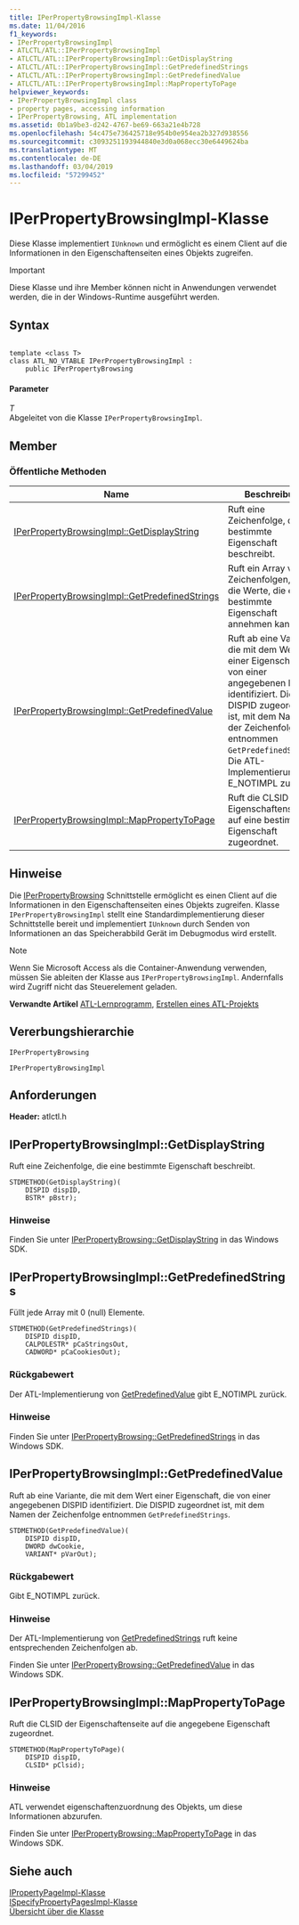 ```yaml
---
title: IPerPropertyBrowsingImpl-Klasse
ms.date: 11/04/2016
f1_keywords:
- IPerPropertyBrowsingImpl
- ATLCTL/ATL::IPerPropertyBrowsingImpl
- ATLCTL/ATL::IPerPropertyBrowsingImpl::GetDisplayString
- ATLCTL/ATL::IPerPropertyBrowsingImpl::GetPredefinedStrings
- ATLCTL/ATL::IPerPropertyBrowsingImpl::GetPredefinedValue
- ATLCTL/ATL::IPerPropertyBrowsingImpl::MapPropertyToPage
helpviewer_keywords:
- IPerPropertyBrowsingImpl class
- property pages, accessing information
- IPerPropertyBrowsing, ATL implementation
ms.assetid: 0b1a9be3-d242-4767-be69-663a21e4b728
ms.openlocfilehash: 54c475e736425718e954b0e954ea2b327d938556
ms.sourcegitcommit: c3093251193944840e3d0a068ecc30e6449624ba
ms.translationtype: MT
ms.contentlocale: de-DE
ms.lasthandoff: 03/04/2019
ms.locfileid: "57299452"
---
```

# <a name="iperpropertybrowsingimpl-class"></a>IPerPropertyBrowsingImpl-Klasse

Diese Klasse implementiert `IUnknown` und ermöglicht es einem Client auf die Informationen in den Eigenschaftenseiten eines Objekts zugreifen.

> [!IMPORTANT]
>  Diese Klasse und ihre Member können nicht in Anwendungen verwendet werden, die in der Windows-Runtime ausgeführt werden.

## <a name="syntax"></a>Syntax

```

template <class T>
class ATL_NO_VTABLE IPerPropertyBrowsingImpl :
    public IPerPropertyBrowsing
```

#### <a name="parameters"></a>Parameter

*T*<br/>
Abgeleitet von die Klasse `IPerPropertyBrowsingImpl`.

## <a name="members"></a>Member

### <a name="public-methods"></a>Öffentliche Methoden

|Name|Beschreibung|
|----------|-----------------|
|[IPerPropertyBrowsingImpl::GetDisplayString](#getdisplaystring)|Ruft eine Zeichenfolge, die eine bestimmte Eigenschaft beschreibt.|
|[IPerPropertyBrowsingImpl::GetPredefinedStrings](#getpredefinedstrings)|Ruft ein Array von Zeichenfolgen, die für die Werte, die eine bestimmte Eigenschaft annehmen kann.|
|[IPerPropertyBrowsingImpl::GetPredefinedValue](#getpredefinedvalue)|Ruft ab eine Variante, die mit dem Wert einer Eigenschaft, die von einer angegebenen DISPID identifiziert. Die DISPID zugeordnet ist, mit dem Namen der Zeichenfolge entnommen `GetPredefinedStrings`. Die ATL-Implementierung gibt E_NOTIMPL zurück.|
|[IPerPropertyBrowsingImpl::MapPropertyToPage](#mappropertytopage)|Ruft die CLSID der Eigenschaftenseite auf eine bestimmte Eigenschaft zugeordnet.|

## <a name="remarks"></a>Hinweise

Die [IPerPropertyBrowsing](/windows/desktop/api/ocidl/nn-ocidl-iperpropertybrowsing) Schnittstelle ermöglicht es einen Client auf die Informationen in den Eigenschaftenseiten eines Objekts zugreifen. Klasse `IPerPropertyBrowsingImpl` stellt eine Standardimplementierung dieser Schnittstelle bereit und implementiert `IUnknown` durch Senden von Informationen an das Speicherabbild Gerät im Debugmodus wird erstellt.

> [!NOTE]
>  Wenn Sie Microsoft Access als die Container-Anwendung verwenden, müssen Sie ableiten der Klasse aus `IPerPropertyBrowsingImpl`. Andernfalls wird Zugriff nicht das Steuerelement geladen.

**Verwandte Artikel** [ATL-Lernprogramm](../../atl/active-template-library-atl-tutorial.md), [Erstellen eines ATL-Projekts](../../atl/reference/creating-an-atl-project.md)

## <a name="inheritance-hierarchy"></a>Vererbungshierarchie

`IPerPropertyBrowsing`

`IPerPropertyBrowsingImpl`

## <a name="requirements"></a>Anforderungen

**Header:** atlctl.h

##  <a name="getdisplaystring"></a>  IPerPropertyBrowsingImpl::GetDisplayString

Ruft eine Zeichenfolge, die eine bestimmte Eigenschaft beschreibt.

```
STDMETHOD(GetDisplayString)(
    DISPID dispID,
    BSTR* pBstr);
```

### <a name="remarks"></a>Hinweise

Finden Sie unter [IPerPropertyBrowsing::GetDisplayString](/windows/desktop/api/ocidl/nf-ocidl-iperpropertybrowsing-getdisplaystring) in das Windows SDK.

##  <a name="getpredefinedstrings"></a>  IPerPropertyBrowsingImpl::GetPredefinedStrings

Füllt jede Array mit 0 (null) Elemente.

```
STDMETHOD(GetPredefinedStrings)(
    DISPID dispID,
    CALPOLESTR* pCaStringsOut,
    CADWORD* pCaCookiesOut);
```

### <a name="return-value"></a>Rückgabewert

Der ATL-Implementierung von [GetPredefinedValue](#getpredefinedvalue) gibt E_NOTIMPL zurück.

### <a name="remarks"></a>Hinweise

Finden Sie unter [IPerPropertyBrowsing::GetPredefinedStrings](/windows/desktop/api/ocidl/nf-ocidl-iperpropertybrowsing-getpredefinedstrings) in das Windows SDK.

##  <a name="getpredefinedvalue"></a>  IPerPropertyBrowsingImpl::GetPredefinedValue

Ruft ab eine Variante, die mit dem Wert einer Eigenschaft, die von einer angegebenen DISPID identifiziert. Die DISPID zugeordnet ist, mit dem Namen der Zeichenfolge entnommen `GetPredefinedStrings`.

```
STDMETHOD(GetPredefinedValue)(
    DISPID dispID,
    DWORD dwCookie,
    VARIANT* pVarOut);
```

### <a name="return-value"></a>Rückgabewert

Gibt E_NOTIMPL zurück.

### <a name="remarks"></a>Hinweise

Der ATL-Implementierung von [GetPredefinedStrings](#getpredefinedstrings) ruft keine entsprechenden Zeichenfolgen ab.

Finden Sie unter [IPerPropertyBrowsing::GetPredefinedValue](/windows/desktop/api/ocidl/nf-ocidl-iperpropertybrowsing-getpredefinedvalue) in das Windows SDK.

##  <a name="mappropertytopage"></a>  IPerPropertyBrowsingImpl::MapPropertyToPage

Ruft die CLSID der Eigenschaftenseite auf die angegebene Eigenschaft zugeordnet.

```
STDMETHOD(MapPropertyToPage)(
    DISPID dispID,
    CLSID* pClsid);
```

### <a name="remarks"></a>Hinweise

ATL verwendet eigenschaftenzuordnung des Objekts, um diese Informationen abzurufen.

Finden Sie unter [IPerPropertyBrowsing::MapPropertyToPage](/windows/desktop/api/ocidl/nf-ocidl-iperpropertybrowsing-mappropertytopage) in das Windows SDK.

## <a name="see-also"></a>Siehe auch

[IPropertyPageImpl-Klasse](../../atl/reference/ipropertypageimpl-class.md)<br/>
[ISpecifyPropertyPagesImpl-Klasse](../../atl/reference/ispecifypropertypagesimpl-class.md)<br/>
[Übersicht über die Klasse](../../atl/atl-class-overview.md)
